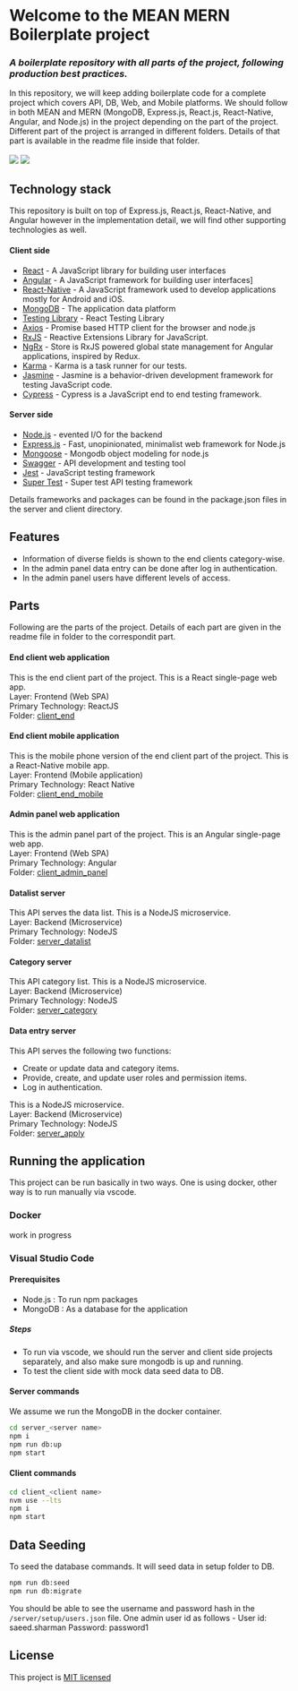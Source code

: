 # Welcome to the MEAN MERN Boilerplate project

### _A boilerplate repository with all parts of the project, following production best practices._

In this repository, we will keep adding boilerplate code for a complete project which covers API, DB, Web, and Mobile platforms.
We should follow in both MEAN and MERN (MongoDB, Express.js, React.js, React-Native, Angular, and Node.js) in the project depending on the part of the project.
Different part of the project is arranged in different folders. Details of that part is available in the readme file inside that folder.<br/><br/>
![](adminFlow.PNG)
![](endUserFlow.PNG)

## Technology stack

This repository is built on top of Express.js, React.js, React-Native, and Angular however in the implementation detail, we will find other supporting technologies as well.

#### Client side

- [React] - A JavaScript library for building user interfaces
- [Angular] - A JavaScript framework for building user interfaces]
- [React-Native] - A JavaScript framework used to develop applications mostly for Android and iOS.
- [MongoDB] - The application data platform
- [Testing Library] - React Testing Library
- [Axios] - Promise based HTTP client for the browser and node.js
- [RxJS] - Reactive Extensions Library for JavaScript.
- [NgRx] - Store is RxJS powered global state management for Angular applications, inspired by Redux.
- [Karma] - Karma is a task runner for our tests.
- [Jasmine] - Jasmine is a behavior-driven development framework for testing JavaScript code.
- [Cypress] - Cypress is a JavaScript end to end testing framework.

#### Server side

- [Node.js] - evented I/O for the backend
- [Express.js] - Fast, unopinionated, minimalist web framework for Node.js
- [Mongoose] - Mongodb object modeling for node.js
- [Swagger] - API development and testing tool
- [Jest] - JavaScript testing framework
- [Super Test] - Super test API testing framework

Details frameworks and packages can be found in the package.json files in the server and client directory.

## Features

- Information of diverse fields is shown to the end clients category-wise.
- In the admin panel data entry can be done after log in authentication.
- In the admin panel users have different levels of access.

## Parts

Following are the parts of the project. Details of each part are given in the readme file in folder to the correspondit part.

#### End client web application
This is the end client part of the project. This is a React single-page web app.<br/>
Layer: Frontend (Web SPA)<br/>
Primary Technology: ReactJS<br/>
Folder: [client_end](https://github.com/Saeed1989/mern-mean-web-mobile-boilerplate/tree/main/client_end)

#### End client mobile application
This is the mobile phone version of the end client part of the project. This is a React-Native mobile app.<br/>
Layer: Frontend (Mobile application)<br/>
Primary Technology: React Native<br/>
Folder: [client_end_mobile](https://github.com/Saeed1989/mern-mean-web-mobile-boilerplate/tree/main/client_end_mobile)

#### Admin panel web application
This is the admin panel part of the project. This is an Angular single-page web app.<br/>
Layer: Frontend (Web SPA)<br/>
Primary Technology: Angular<br/>
Folder: [client_admin_panel](https://github.com/Saeed1989/mern-mean-web-mobile-boilerplate/tree/main/client_admin_panel)

#### Datalist server
This API serves the data list. This is a NodeJS microservice.<br/>
Layer: Backend (Microservice)<br/>
Primary Technology: NodeJS<br/>
Folder: [server_datalist](https://github.com/Saeed1989/mern-mean-web-mobile-boilerplate/tree/main/server_datalist)

#### Category server
This API category list. This is a NodeJS microservice.<br/>
Layer: Backend (Microservice)<br/>
Primary Technology: NodeJS<br/>
Folder: [server_category](https://github.com/Saeed1989/mern-mean-web-mobile-boilerplate/tree/main/server_category)

#### Data entry server
This API serves the following two functions:
- Create or update data and category items.
- Provide, create, and update user roles and permission items.
- Log in authentication.

This is a NodeJS microservice.<br/>
Layer: Backend (Microservice)<br/>
Primary Technology: NodeJS<br/>
Folder: [server_apply](https://github.com/Saeed1989/mern-mean-web-mobile-boilerplate/tree/main/server_apply)

## Running the application
This project can be run basically in two ways. One is using docker, other way is to run manually via vscode.

### Docker
work in progress

### Visual Studio Code

#### Prerequisites

- Node.js : To run npm packages
- MongoDB : As a database for the application

##### Steps

- To run via vscode, we should run the server and client side projects separately, and also make sure mongodb is up and running.
- To test the client side with mock data seed data to DB.

#### Server commands
We assume we run the MongoDB in the docker container.
```sh
cd server_<server name>
npm i
npm run db:up
npm start
```

#### Client commands

```sh
cd client_<client name>
nvm use --lts
npm i
npm start
```

## Data Seeding

To seed the database commands. It will seed data in setup folder to DB. 

```sh
npm run db:seed
npm run db:migrate
```

You should be able to see the username and password hash in the `/server/setup/users.json` file.
One admin user id as follows -
User id: saeed.sharman
Password: password1

## License

This project is [MIT licensed](https://github.com/Saeed1989/mern-mean-web-mobile-boilerplate/blob/main/LICENSE)

[node.js]: http://nodejs.org
[express.js]: http://expressjs.com
[docker]: https://www.docker.com
[react]: https://reactjs.org/
[mongodb]: https://www.mongodb.com/
[testing library]: https://testing-library.com/
[axios]: https://github.com/axios/axios
[mongoose]: https://mongoosejs.com/
[swagger]: https://swagger.io/
[jest]: https://jestjs.io/
[super test]: https://github.com/visionmedia/supertest
[Angular]: https://angular.io/
[React-Native]: https://reactnative.dev/
[Karma]: https://karma-runner.github.io
[Jasmine]: https://jasmine.github.io/
[NgRx]: https://ngrx.io/
[Cypress]: https://www.cypress.io/
[RxJS]: https://rxjs.dev/
